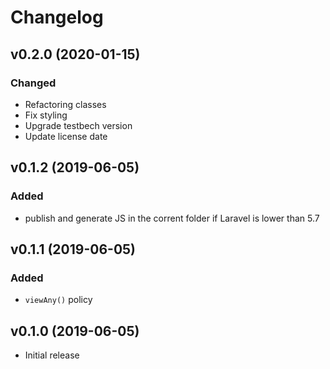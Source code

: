 # Changelog

## v0.2.0 (2020-01-15)
### Changed
- Refactoring classes
- Fix styling
- Upgrade testbech version
- Update license date

## v0.1.2 (2019-06-05)
### Added
- publish and generate JS in the corrent folder if Laravel is lower than 5.7

## v0.1.1 (2019-06-05)
### Added
- `viewAny()` policy

## v0.1.0 (2019-06-05)
- Initial release
